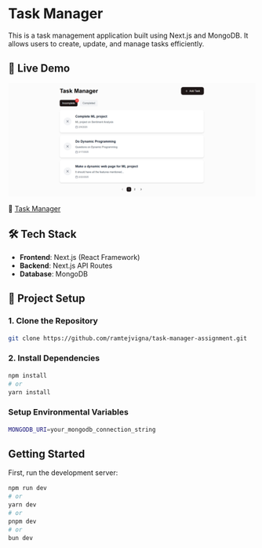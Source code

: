 # Task Manager

This is a task management application built using Next.js and MongoDB. It allows users to create, update, and manage tasks efficiently.

## 🚀 Live Demo

<img src="Image 1.png" alt="Demo" />

🔗 <a href="https://task-manager-orpin-pi.vercel.app/" target="_blank">Task Manager</a>

## 🛠 Tech Stack

- **Frontend**: Next.js (React Framework)
- **Backend**: Next.js API Routes
- **Database**: MongoDB

## 📂 Project Setup

### 1. Clone the Repository
```bash
git clone https://github.com/ramtejvigna/task-manager-assignment.git
```

### 2. Install Dependencies
```bash
npm install
# or
yarn install
```

### Setup Environmental Variables
```bash
MONGODB_URI=your_mongodb_connection_string
```

## Getting Started

First, run the development server:

```bash
npm run dev
# or
yarn dev
# or
pnpm dev
# or
bun dev
```
